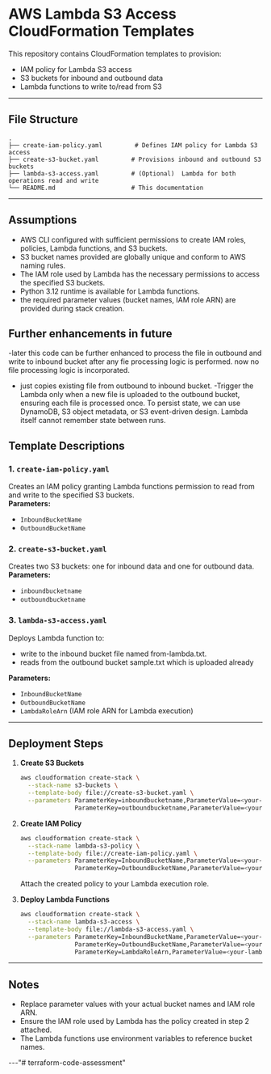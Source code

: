 # AWS Lambda S3 Access CloudFormation Templates

This repository contains CloudFormation templates to provision:
- IAM policy for Lambda S3 access
- S3 buckets for inbound and outbound data
- Lambda functions to write to/read from S3

---

## File Structure

```
.
├── create-iam-policy.yaml         # Defines IAM policy for Lambda S3 access
├── create-s3-bucket.yaml         # Provisions inbound and outbound S3 buckets
├── lambda-s3-access.yaml         # (Optional)  Lambda for both operations read and write
└── README.md                     # This documentation
```

---

## Assumptions

- AWS CLI configured with sufficient permissions to create IAM roles, policies, Lambda functions, and S3 buckets.
- S3 bucket names provided are globally unique and conform to AWS naming rules.
- The IAM role used by Lambda has the necessary permissions to access the specified S3 buckets.
- Python 3.12 runtime is available for Lambda functions.
- the required parameter values (bucket names, IAM role ARN) are provided during stack creation.


## Further enhancements in future
-later this code can be further enhanced to process the file in outbound and write to inbound bucket after any fie processing logic is performed. now no file processing logic is incorporated. 
- just copies existing file from outbound to inbound bucket.
-Trigger the Lambda only when a new file is uploaded to the outbound bucket, ensuring each file is processed once.
To persist state, we can use DynamoDB, S3 object metadata, or S3 event-driven design. Lambda itself cannot remember state between runs.

## Template Descriptions

### 1. `create-iam-policy.yaml`
Creates an IAM policy granting Lambda functions permission to read from and write to the specified S3 buckets.  
**Parameters:**  
- `InboundBucketName`
- `OutboundBucketName`

### 2. `create-s3-bucket.yaml`
Creates two S3 buckets: one for inbound data and one for outbound data.  
**Parameters:**  
- `inboundbucketname`
- `outboundbucketname`

### 3. `lambda-s3-access.yaml`
Deploys  Lambda function to:
-  write to the inbound bucket file named from-lambda.txt.
-  reads from the outbound bucket sample.txt which is uploaded already

**Parameters:**  
- `InboundBucketName`
- `OutboundBucketName`
- `LambdaRoleArn` (IAM role ARN for Lambda execution)

---

## Deployment Steps

1. **Create S3 Buckets**
   ```sh
   aws cloudformation create-stack \
     --stack-name s3-buckets \
     --template-body file://create-s3-bucket.yaml \
     --parameters ParameterKey=inboundbucketname,ParameterValue=<your-inbound-bucket> \
                  ParameterKey=outboundbucketname,ParameterValue=<your-outbound-bucket>
   ```

2. **Create IAM Policy**
   ```sh
   aws cloudformation create-stack \
     --stack-name lambda-s3-policy \
     --template-body file://create-iam-policy.yaml \
     --parameters ParameterKey=InboundBucketName,ParameterValue=<your-inbound-bucket> \
                  ParameterKey=OutboundBucketName,ParameterValue=<your-outbound-bucket>
   ```
   Attach the created policy to your Lambda execution role.

3. **Deploy Lambda Functions**
   ```sh
   aws cloudformation create-stack \
     --stack-name lambda-s3-access \
     --template-body file://lambda-s3-access.yaml \
     --parameters ParameterKey=InboundBucketName,ParameterValue=<your-inbound-bucket> \
                  ParameterKey=OutboundBucketName,ParameterValue=<your-outbound-bucket> \
                  ParameterKey=LambdaRoleArn,ParameterValue=<your-lambda-role-arn>
   ```

---

## Notes

- Replace parameter values with your actual bucket names and IAM role ARN.
- Ensure the IAM role used by Lambda has the policy created in step 2 attached.
- The Lambda functions use environment variables to reference bucket names.

---"# terraform-code-assessment" 

